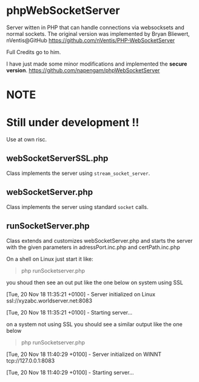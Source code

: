 # phpWebSocketServer 

Server witten in PHP that can handle connections via websocksets and normal sockets.
The original version was implemented by Bryan Bliewert, nVentis@GitHub
https://github.com/nVentis/PHP-WebSocketServer

Full Credits go to him.

I have just made some minor modifications and implemented the <b>secure version</b>.
https://github.com/napengam/phpWebSocketServer

# NOTE



# Still under development !!


Use at own risc. 



## webSocketServerSSL.php

Class  implements the server using <code>stream_socket_server</code>.

## webSocketServer.php

Class implements the server using standard <code>socket</code> calls.

## runSocketServer.php

Class extends and customizes webSocketServer.php and starts the server 
with the given parameters in adressPort.inc.php and certPath.inc.php

On a shell on Linux  just start it like:

> php runSocketserver.php

you shoud then see an out put like the one below on system using SSL

[Tue, 20 Nov 18 11:35:21 +0100] - Server initialized on Linux  ssl://xyzabc.worldserver.net:8083

[Tue, 20 Nov 18 11:35:21 +0100] - Starting server...


on a system not using SSL you should see a similar output like the one below
> php runSocketserver.php

[Tue, 20 Nov 18 11:40:29 +0100] - Server initialized on WINNT  tcp://127.0.0.1:8083

[Tue, 20 Nov 18 11:40:29 +0100] - Starting server...